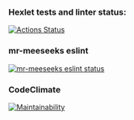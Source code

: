 ### Hexlet tests and linter status:
[![Actions Status](https://github.com/mr-meeseeks-code/frontend-project-lvl2/workflows/hexlet-check/badge.svg)](https://github.com/mr-meeseeks-code/frontend-project-lvl2/actions)
### mr-meeseeks eslint
[![mr-meeseeks eslint status](https://github.com/mr-meeseeks-code/frontend-project-lvl2/workflows/mr-meeseeks-linter/badge.svg)](https://github.com/mr-meeseeks-code/frontend-project-lvl1/actions)
### CodeClimate
[![Maintainability](https://api.codeclimate.com/v1/badges/bd84fdfcce338fbf35ab/maintainability)](https://codeclimate.com/github/mr-meeseeks-code/frontend-project-lvl2/maintainability)